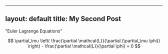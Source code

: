 
---
layout: default
title: My Second Post
---

"Euler Lagrange Equations"

$$ 
\partial_\mu \left( \frac{\partial \mathcal{L}}{\partial (\partial_\mu \phi)} \right) - \frac{\partial \mathcal{L}}{\partial \phi} = 0
$$
